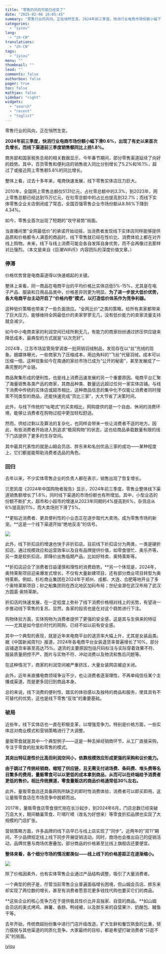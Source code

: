 ```yaml
---
title: "零售的风向可能已经变了"
date: "2025-02-08 10:05:45"
summary: "零售行业的风向，正在悄然生变。2024年前三季度，快消行业电商市场份额小幅下滑0.6%，出现了有史以..."
categories:
  - "iyiou"
lang:
  - "zh-CN"
translations:
  - "zh-CN"
tags:
  - "iyiou"
menu: ""
thumbnail: ""
lead: ""
comments: false
authorbox: false
pager: true
toc: false
mathjax: false
sidebar: "right"
widgets:
  - "search"
  - "recent"
  - "taglist"
---
```


零售行业的风向，正在悄然生变。

**2024年前三季度，快消行业电商市场份额小幅下滑0.6%，出现了有史以来首次负增长，而线下渠道前三季度销售额同比上扬1.8%。**

商务部和国家税务总局的相关数据显示，今年春节期间，部分零售渠道延续了向好的趋势。其中，百货零售和便利店的销售收入同比分别增长了5.2%和16.1%，超过了或接近网上零售额5.8%的同比增长。

整体上看，过去十多年来，电商快速发展，线下零售实体店压力巨大。

2010年，全国网上零售总额仅5131亿元，占社零总额中的3.3%，到2023年，网上零售总额已经达到15万亿元，在社零总额中的占比也提高到32.7%；而线下实体零售企业关店倒闭成了常态，全国百强零售企业市场份额从8.86%下降到4.34%。

如今，零售业首次出现了短期的“攻守易势”局面。

当直播间里"全网最低价"的承诺开始动摇，当消费者发现线下实体店同样能够提供品质和价格都令人满意的商品时，线下零售就已经在性价比、消费体验上都在对齐线上购物。未来，线下与线上消费可能会各自发挥自身优势，而不会再像过去那样对比强烈。（本文是来自《巨潮WAVE》内容团队的深度价值文章。）

### **停滞**

价格优势曾是电商渠道得以快速崛起的关键。

整体上来看，同一商品在电商平台的平均价格比实体店低5%-15%，尤其是在电子产品、服装和日用品品类中，价格差异则更为明显。**为了进一步放大低价优势，各大电商平台主动开启了“价格内卷”模式，以打造低价体系作为竞争利器。**

这种低价策略也带来了一些负面效应。“全网比价”之类的策略，给所有卖家都带来了巨大压力，能够维持全网最低价的卖家寥寥无几，没有低价能力的卖家流量支持就会减少。

如今中小电商卖家的利润空间已经所剩无几，有能力的商家纷纷通过挤压供应链来降低成本，最典型的方式就是“以次充好”。

2024年，江苏市场监管局曾调查一批网销羽绒制品，发现存在以“丝”充绒的现象。据媒体曝光，一些商家为了压缩成本，用边角料的“飞丝”代替羽绒，成本可以压缩一倍。这种现象如今在南通的家纺市场已成为“公开的秘密”，甚至发展成了一条完整的产业链。

商品聚集形成的便利性，也是线上消费迅速发展的另一个重要原因。电商平台汇聚了海量销售各类产品的商家，其商品种类、数量远远超过任何一家实体店铺。与线下消费中传统的实体店或超市相比，这种商品信息的集中化不仅能让消费者同时搜索不同类型的商品，还能快速完成“货比三家”，大大节省了决策时间。

此外，与线下传统的“吆喝式”的买卖相比，网购提供的是一个自由、休闲的消费环境，能够让消费者在购物过程中更加轻松舒适。

然而，供给过剩以及算法的复杂化，也同样会带来一些让消费者不适的地方。因此，有些消费者开始进入到追求“极简购物”的状态，这也给商品承载数量有限的线下门店提供了更多的生存空间。

其中最具代表性的就是山姆会员店、胖东来和名创优品三家的成功——某种程度上，它们都是能帮助消费者选品的角色。

### **回归**

去年以来，不少实体零售企业的负责人都在表示，销售出现了恢复增长。

贝恩凯度《2024年中国购物者报告》显示，2024年前三季度，零售业整体线下渠道销售额增长了1.8%，同时线下渠道的市场份额也有所增加。其中，小型业态的份额不断扩大，超市和小超市的增速从2023年同期的4%提高到6%，杂货店从6%提高到11%，而大卖场则下滑了5%。

**更贴近消费者、更具便利性的小业态正在逐步取代大卖场，成为零售市场的新宠。**这是一个线下渠道开始“绝地反击”的信号。

![](https://diting-hetu.iyiou.com/async/weixin/Tk1EX5EJOKc7APIfrDOh)

此外，线下折扣店的增速也快于非折扣店。目前线下折扣店分为两类，一类是硬折扣店，通过规模效应和运营效率以及自有品牌提供价值，如零食很忙、奥乐齐等，另一类是软折扣店，即降价出售临期产品，比如好特卖、奥特莱斯等。

**折扣店迎合了消费者日益谨慎和理性的消费趋势。**另一个体现是，2024年，奥特莱斯项目迎来爆发式增长，不仅有大量新建项目，还有部分商业项目转型为奥特莱斯。例如，杉杉商业集团在2024年于郑州、成都、大连、合肥等地开业了多个奥特莱斯项目；砂之船集团则在西北地区加码布局；世纪金源在武汉布局了武汉方圆荟·奥特莱斯。

折扣店的快速发展，在一定程度上弥补了线下消费价格相对线上的劣势，有望进一步推动线下零售的复苏。显然，各家的投资也是在对这个趋势进行下注。

购物体验方面，实体购物为消费者提供了更强的安全感，这是其与生俱来的特征——尤其是如今低价时代的网购，已经不如以前有安全感。

其中一个典型的表现，就是近年来电商平台的退货率大幅上升，尤其是女装品类。据《中国新闻周刊》报道，2024年各电商平台女装退货率普遍增长了10%，部分店铺退货率甚至高达75%。退货的主要原因包括尺码标注与实际穿着效果不符、服装质量把控不严、图片与实物不符、冲动消费以及物流和售后问题等。

在这种情况下，商家的利润空间被严重挤压，大量女装网店被迫关闭。

此外，近年来直播电商领域争议不少，也让消费者逐渐理性，不再单纯信任某个主播或渠道，而是更多回归到商品本身。

总的来说，线下消费的便利性、踏实的体验感以及独特的商品和服务，使其具有不可替代的优势，这也是线下零售“反攻”的重要基础。

### **破局**

近些年，线下实体店也一直在积极变革，以增强竞争力。特别是价格方面，一些实体店对商业模式和营销策略进行了大调整。

量贩零食就是其中一个典型例子——这是一种去掉经销商环节，从工厂直接采购，专注于零食的批发和零售的模式。

**其突出特征是性价比高但利润空间小，依靠规模效应形成更强的采购和议价能力。**

**由于跳过了传统经销商，缩短了供应链，且无需支付进场费、条码费、堆头费等名目繁多的费用，量贩零食可以以更低的成本拿到商品，从而可以在终端给予消费者更低的售价。相比传统赛道，零食量贩店的商品价格通常低30%左右。**

此外，量贩零食店还具备网购所缺乏的即时性消费体验，消费者可以即买即用，这让量贩零食店在市场竞争中脱颖而出。

2017年，量贩零食店零食很忙刚在长沙起步，到2024年6月，门店总数已经突破万店大关，期间糖巢零食、吖嘀吖嘀（改名为好想来）等零食折扣品牌也实现了大规模的门店扩张。

营销策略方面，许多品牌的线下店早已与线上店实现了“同步”。近两年的“双11”期间，不少品牌规定线上线下同步开展促销活动。同时，商场也会推出自己的促销活动，品牌优惠与商场优惠叠加，部分商品的价格甚至比线上旗舰店还要便宜。

**整体来看，各个细分市场的情况都类似——线上线下的价格差距正在逐渐缩小。**

![](https://diting-hetu.iyiou.com/async/weixin/bhk86PVXMWZVXyxgcyzL)

除了价格因素外，也有实体零售企业通过产品结构调整，吸引了大量消费者。

一个典型的例子是，尽管当前零售企业普遍面临增长困境，但山姆会员店、胖东来却实现了两位数的增长，甚至有消费者愿意花更多钱找代购也要买它们的商品。

**这些企业的核心竞争力在于提供极具性价比并且独家、自营的商品。**如山姆会员店的美式烤鸡、麻薯、香肠、鸭绒被，以及胖东来的自营果汁、奶酪包、鳗鱼干等。

去年开始，传统商超纷纷集中进行门店升级改造，扩大生鲜和餐饮熟食的比重，努力摆脱与其他渠道的同质化竞争。大家最终的目标，都是希望打破消费者“只逛不买”的局面。

[iyiou](https://www.iyiou.com/analysis/202502081089713)
